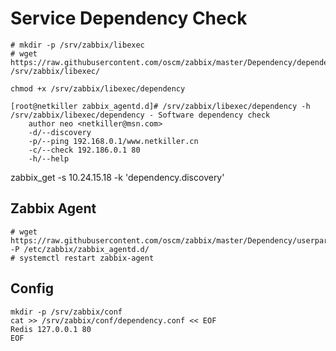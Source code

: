 Service Dependency Check
=====

	# mkdir -p /srv/zabbix/libexec
	# wget https://raw.githubusercontent.com/oscm/zabbix/master/Dependency/dependency /srv/zabbix/libexec/
	
    chmod +x /srv/zabbix/libexec/dependency
    
    [root@netkiller zabbix_agentd.d]# /srv/zabbix/libexec/dependency -h
    /srv/zabbix/libexec/dependency - Software dependency check
        author neo <netkiller@msn.com>
        -d/--discovery
        -p/--ping 192.168.0.1/www.netkiller.cn
        -c/--check 192.186.0.1 80
        -h/--help
        
   zabbix_get -s 10.24.15.18 -k 'dependency.discovery'

   
Zabbix Agent
-----
	# wget https://raw.githubusercontent.com/oscm/zabbix/master/Dependency/userparameter_dependency.conf -P /etc/zabbix/zabbix_agentd.d/
	# systemctl restart zabbix-agent
	
	
Config
-----

	mkdir -p /srv/zabbix/conf
	cat >> /srv/zabbix/conf/dependency.conf << EOF
	Redis 127.0.0.1 80
	EOF
